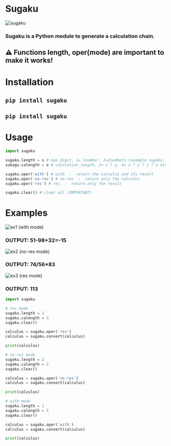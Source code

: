 # Sugaku
![sugaku](https://user-images.githubusercontent.com/43354103/197858110-3eb13116-3745-438b-a005-2b6464fafb76.png) <br />
### **Sugaku** is a Python module to generate a calculation chain.

## ⚠️ Functions length, oper(mode) are important to make it works!

# Installation
## `pip install sugaku`
## `pip install sugaku`

# Usage
```py
import sugaku

sugaku.length = x # max_digit, 1= 1number, 2=2numbers (example sugaku.length=2 OUTPUT BETWEEN 1 TO 99   
sukagu.calength = x # calulation_length, 2= x ? y, 4= x ? y ? z ? s etc..

sugaku.oper('with') # with  :  return the calculus and its result
sugaku.oper('no-res') # no-res  :  return only the calculus
sugaku.oper('res') # res  :  return only the result

sugaku.clear() # clear all (IMPORTANT)
```

# Examples

![ex1](https://user-images.githubusercontent.com/43354103/197816684-02b0cb99-4032-4bed-89ab-7776f9e20b2d.JPG) (with mode)
### OUTPUT: 51-98+32=-15
![ex2](https://user-images.githubusercontent.com/43354103/197817112-c95db8e3-30ef-40a1-88f8-c533b9ce027f.JPG) (no-res mode)
### OUTPUT: 74/56*83
![ex3](https://user-images.githubusercontent.com/43354103/197817254-f9be704b-5b9e-46e0-8817-6f58ed982e50.JPG) (res mode)
### OUTPUT: 113

```py
import sugaku

# res mode
sugaku.length = 2
sugaku.calength = 3
sugaku.clear()

calculus = sugaku.oper('res')
calculus = sugaku.convert(calculus)

print(calculus)

# no-res mode
sugaku.length = 2
sugaku.calength = 2
sugaku.clear()

calculus = sugaku.oper('no-res')
calculus = sugaku.convert(calculus)

print(calculus)

# with mode
sugaku.length = 1
sugaku.calength = 5
sugaku.clear()

calculus = sugaku.oper('with')
calculus = sugaku.convert(calculus)

print(calculus)
```
